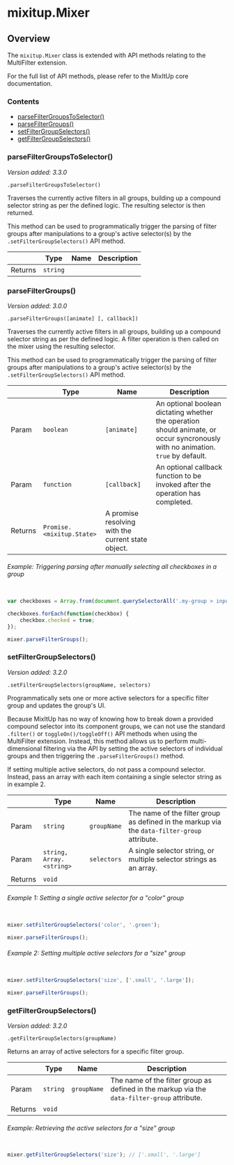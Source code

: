 # mixitup.Mixer

## Overview

The `mixitup.Mixer` class is extended with API methods relating to
the MultiFilter extension.

For the full list of API methods, please refer to the MixItUp
core documentation.

### Contents

- [parseFilterGroupsToSelector()](#parseFilterGroupsToSelector)
- [parseFilterGroups()](#parseFilterGroups)
- [setFilterGroupSelectors()](#setFilterGroupSelectors)
- [getFilterGroupSelectors()](#getFilterGroupSelectors)


<h3 id="parseFilterGroupsToSelector">parseFilterGroupsToSelector()</h3>

*Version added: 3.3.0*

`.parseFilterGroupsToSelector()`

Traverses the currently active filters in all groups, building up a
compound selector string as per the defined logic. The resulting
selector is then returned.

This method can be used to programmatically trigger the parsing of
filter groups after manipulations to a group's active selector(s) by
the `.setFilterGroupSelectors()` API method.

|   |Type | Name | Description
|---|--- | --- | ---
|Returns |`string` | 



<h3 id="parseFilterGroups">parseFilterGroups()</h3>

*Version added: 3.0.0*

`.parseFilterGroups([animate] [, callback])`

Traverses the currently active filters in all groups, building up a
compound selector string as per the defined logic. A filter operation
is then called on the mixer using the resulting selector.

This method can be used to programmatically trigger the parsing of
filter groups after manipulations to a group's active selector(s) by
the `.setFilterGroupSelectors()` API method.

|   |Type | Name | Description
|---|--- | --- | ---
|Param   |`boolean` | `[animate]` | An optional boolean dictating whether the operation should animate, or occur syncronously with no animation. `true` by default.
|Param   |`function` | `[callback]` | An optional callback function to be invoked after the operation has completed.
|Returns |`Promise.<mixitup.State>` | A promise resolving with the current state object.


###### Example: Triggering parsing after manually selecting all checkboxes in a group

```js

var checkboxes = Array.from(document.querySelectorAll('.my-group > input[type="checkbox"]'));

checkboxes.forEach(function(checkbox) {
    checkbox.checked = true;
});

mixer.parseFilterGroups();
```

<h3 id="setFilterGroupSelectors">setFilterGroupSelectors()</h3>

*Version added: 3.2.0*

`.setFilterGroupSelectors(groupName, selectors)`

Programmatically sets one or more active selectors for a specific filter
group and updates the group's UI.

Because MixItUp has no way of knowing how to break down a provided
compound selector into its component groups, we can not use the
standard `.filter()` or `toggleOn()/toggleOff()` API methods when using
the MultiFilter extension. Instead, this method allows us to perform
multi-dimensional filtering via the API by setting the active selectors of
individual groups and then triggering the `.parseFilterGroups()` method.

If setting multiple active selectors, do not pass a compound selector.
Instead, pass an array with each item containing a single selector
string as in example 2.

|   |Type | Name | Description
|---|--- | --- | ---
|Param   |`string` | `groupName` | The name of the filter group as defined in the markup via the `data-filter-group` attribute.
|Param   |`string, Array.<string>` | `selectors` | A single selector string, or multiple selector strings as an array.
|Returns |`void` | 


###### Example 1: Setting a single active selector for a "color" group

```js

mixer.setFilterGroupSelectors('color', '.green');

mixer.parseFilterGroups();
```
###### Example 2: Setting multiple active selectors for a "size" group

```js

mixer.setFilterGroupSelectors('size', ['.small', '.large']);

mixer.parseFilterGroups();
```

<h3 id="getFilterGroupSelectors">getFilterGroupSelectors()</h3>

*Version added: 3.2.0*

`.getFilterGroupSelectors(groupName)`

Returns an array of active selectors for a specific filter group.

|   |Type | Name | Description
|---|--- | --- | ---
|Param   |`string` | `groupName` | The name of the filter group as defined in the markup via the `data-filter-group` attribute.
|Returns |`void` | 


###### Example: Retrieving the active selectors for a "size" group

```js

mixer.getFilterGroupSelectors('size'); // ['.small', '.large']
```

